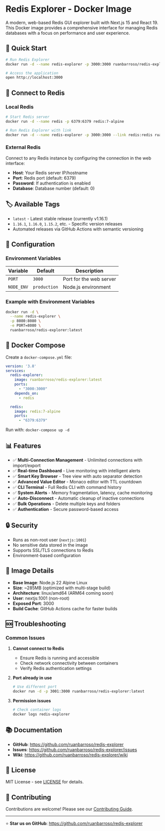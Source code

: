 # Redis Explorer - Docker Image

A modern, web-based Redis GUI explorer built with Next.js 15 and React 19. This Docker image provides a comprehensive interface for managing Redis databases with a focus on performance and user experience.

## 🚀 Quick Start

```bash
# Run Redis Explorer
docker run -d --name redis-explorer -p 3000:3000 ruanbarroso/redis-explorer:latest

# Access the application
open http://localhost:3000
```

## 🔗 Connect to Redis

### Local Redis
```bash
# Start Redis server
docker run -d --name redis -p 6379:6379 redis:7-alpine

# Run Redis Explorer with link
docker run -d --name redis-explorer -p 3000:3000 --link redis:redis ruanbarroso/redis-explorer:latest
```

### External Redis
Connect to any Redis instance by configuring the connection in the web interface:
- **Host**: Your Redis server IP/hostname
- **Port**: Redis port (default: 6379)
- **Password**: If authentication is enabled
- **Database**: Database number (default: 0)

## 🏷️ Available Tags

- `latest` - Latest stable release (currently v1.16.1)
- `1.16.1`, `1.16.0`, `1.15.2`, etc. - Specific version releases
- Automated releases via GitHub Actions with semantic versioning

## 🔧 Configuration

### Environment Variables

| Variable | Default | Description |
|----------|---------|-------------|
| `PORT` | `3000` | Port for the web server |
| `NODE_ENV` | `production` | Node.js environment |

### Example with Environment Variables
```bash
docker run -d \
  --name redis-explorer \
  -p 8080:8080 \
  -e PORT=8080 \
  ruanbarroso/redis-explorer:latest
```

## 🐳 Docker Compose

Create a `docker-compose.yml` file:

```yaml
version: '3.8'
services:
  redis-explorer:
    image: ruanbarroso/redis-explorer:latest
    ports:
      - "3000:3000"
    depends_on:
      - redis

  redis:
    image: redis:7-alpine
    ports:
      - "6379:6379"
```

Run with: `docker-compose up -d`

## 📊 Features

- ✅ **Multi-Connection Management** - Unlimited connections with import/export
- ✅ **Real-time Dashboard** - Live monitoring with intelligent alerts
- ✅ **Smart Key Browser** - Tree view with auto separator detection
- ✅ **Advanced Value Editor** - Monaco editor with TTL countdown
- ✅ **CLI Terminal** - Full Redis CLI with command history
- ✅ **System Alerts** - Memory fragmentation, latency, cache monitoring
- ✅ **Auto-Disconnect** - Automatic cleanup of inactive connections
- ✅ **Bulk Operations** - Delete multiple keys and folders
- ✅ **Authentication** - Secure password-based access

## 🔒 Security

- Runs as non-root user (`nextjs:1001`)
- No sensitive data stored in the image
- Supports SSL/TLS connections to Redis
- Environment-based configuration

## 📏 Image Details

- **Base Image**: Node.js 22 Alpine Linux
- **Size**: ~285MB (optimized with multi-stage build)
- **Architecture**: linux/amd64 (ARM64 coming soon)
- **User**: nextjs:1001 (non-root)
- **Exposed Port**: 3000
- **Build Cache**: GitHub Actions cache for faster builds

## 🆘 Troubleshooting

### Common Issues

1. **Cannot connect to Redis**
   - Ensure Redis is running and accessible
   - Check network connectivity between containers
   - Verify Redis authentication settings

2. **Port already in use**
   ```bash
   # Use different port
   docker run -d -p 3001:3000 ruanbarroso/redis-explorer:latest
   ```

3. **Permission issues**
   ```bash
   # Check container logs
   docker logs redis-explorer
   ```

## 📚 Documentation

- **GitHub**: https://github.com/ruanbarroso/redis-explorer
- **Issues**: https://github.com/ruanbarroso/redis-explorer/issues
- **Wiki**: https://github.com/ruanbarroso/redis-explorer/wiki

## 📄 License

MIT License - see [LICENSE](https://github.com/ruanbarroso/redis-explorer/blob/main/LICENSE) for details.

## 🤝 Contributing

Contributions are welcome! Please see our [Contributing Guide](https://github.com/ruanbarroso/redis-explorer/blob/main/CONTRIBUTING.md).

---

⭐ **Star us on GitHub**: https://github.com/ruanbarroso/redis-explorer
